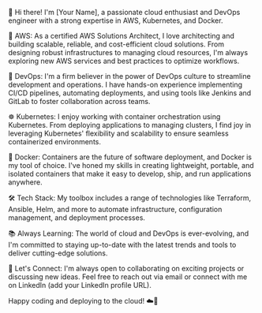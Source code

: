 👋 Hi there! I'm [Your Name], a passionate cloud enthusiast and DevOps engineer with a strong expertise in AWS, Kubernetes, and Docker.

🔧 AWS: As a certified AWS Solutions Architect, I love architecting and building scalable, reliable, and cost-efficient cloud solutions. From designing robust infrastructures to managing cloud resources, I'm always exploring new AWS services and best practices to optimize workflows.

🚀 DevOps: I'm a firm believer in the power of DevOps culture to streamline development and operations. I have hands-on experience implementing CI/CD pipelines, automating deployments, and using tools like Jenkins and GitLab to foster collaboration across teams.

☸️ Kubernetes: I enjoy working with container orchestration using Kubernetes. From deploying applications to managing clusters, I find joy in leveraging Kubernetes' flexibility and scalability to ensure seamless containerized environments.

🐳 Docker: Containers are the future of software deployment, and Docker is my tool of choice. I've honed my skills in creating lightweight, portable, and isolated containers that make it easy to develop, ship, and run applications anywhere.

🛠️ Tech Stack: My toolbox includes a range of technologies like Terraform, Ansible, Helm, and more to automate infrastructure, configuration management, and deployment processes.

📚 Always Learning: The world of cloud and DevOps is ever-evolving, and I'm committed to staying up-to-date with the latest trends and tools to deliver cutting-edge solutions.

🤝 Let's Connect: I'm always open to collaborating on exciting projects or discussing new ideas. Feel free to reach out via email or connect with me on LinkedIn (add your LinkedIn profile URL).

Happy coding and deploying to the cloud! ☁️🚀
